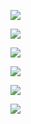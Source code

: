 ![](https://github-readme-stats.vercel.app/api?username=hank0402&show_icons=true)

![](https://github-readme-stats.vercel.app/api?username=wxuyuan&show_icons=true)

![](https://github-readme-stats.vercel.app/api?username=molmin&show_icons=true)

![](https://github-readme-stats.vercel.app/api?username=hexu2010&show_icons=true)

![](https://github-readme-stats.vercel.app/api?username=linziyang2011&show_icons=true)

![](https://github-readme-stats.vercel.app/api?username=linziyang2&show_icons=true)
